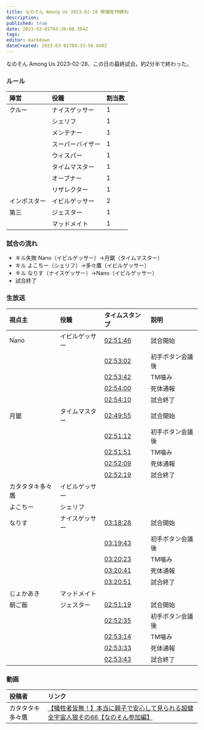 ```yaml
---
title: なのそん Among Us 2023-02-28 無犠牲TM勝利
description: 
published: true
date: 2023-03-01T04:39:08.364Z
tags: 
editor: markdown
dateCreated: 2023-03-01T04:33:56.840Z
---
```


なのそん Among Us 2023-02-28、この日の最終試合。約2分半で終わった。

### ルール

|陣営|役職|割当数|
|:--|:--|:--|
|クルー|ナイスゲッサー|1|
| |シェリフ|1|
| |メンテナー|1|
| |スーパーバイザー|1|
| |ウィスパー|1|
| |タイムマスター|1|
| |オープナー|1|
| |リザレクター|1|
|インポスター|イビルゲッサー|2|
|第三|ジェスター|1|
| |マッドメイト|1|

### 試合の流れ

- キル失敗 Nano（イビルゲッサー）→月鋸（タイムマスター）
- キル よこちー（シェリフ）→多々鷹（イビルゲッサー）
- キル なりす（ナイスゲッサー）→Nano（イビルゲッサー）
- 試合終了

### 生放送

|視点主|役職|タイムスタンプ|説明|
|:--|:--|:--|:--|
|Nano|イビルゲッサー|[02:51:46](https://www.youtube.com/live/s92jTlOsx5U?t=10306) |試合開始|
| | |[02:53:02](https://www.youtube.com/live/s92jTlOsx5U?t=10382)|初手ボタン会議後|
| | |[02:53:42](https://www.youtube.com/live/s92jTlOsx5U?t=10422)|TM噛み|
| | |[02:54:00](https://www.youtube.com/live/s92jTlOsx5U?t=10440)|死体通報|
| | |[02:54:10](https://www.youtube.com/live/s92jTlOsx5U?t=10450)|試合終了|
|月鋸|タイムマスター|[02:49:55](https://www.youtube.com/live/TjMCslIFbhk?t=10195)|試合開始|
| | |[02:51:12](https://www.youtube.com/live/TjMCslIFbhk?t=10272)|初手ボタン会議後|
| | |[02:51:51](https://www.youtube.com/live/TjMCslIFbhk?t=10311)|TM噛み|
| | |[02:52:09](https://www.youtube.com/live/TjMCslIFbhk?t=10329)|死体通報|
| | |[02:52:19](https://www.youtube.com/live/TjMCslIFbhk?t=10339)|試合終了|
|カタタタキ多々鷹|イビルゲッサー|||
|よこちー|シェリフ|||
|なりす|ナイスゲッサー|[03:18:28](https://www.youtube.com/live/a6QxvbQRa0U?t=11908)|試合開始|
| | |[03:19:43](https://www.youtube.com/live/a6QxvbQRa0U?t=11983)|初手ボタン会議後|
| | |[03:20:23](https://www.youtube.com/live/a6QxvbQRa0U?t=12023)|TM噛み|
| | |[03:20:41](https://www.youtube.com/live/a6QxvbQRa0U?t=12041)|死体通報|
| | |[03:20:51](https://www.youtube.com/live/a6QxvbQRa0U?t=12051)|試合終了|
|じょかあき|マッドメイト|||
|朝ご飯|ジェスター|[02:51:19](https://www.youtube.com/live/5ehl-IcF8r8?t=10279)|試合開始|
| | |[02:52:35](https://www.youtube.com/live/5ehl-IcF8r8?t=10355)|初手ボタン会議後|
| | |[02:53:14](https://www.youtube.com/live/5ehl-IcF8r8?t=10394)|TM噛み|
| | |[02:53:33](https://www.youtube.com/live/5ehl-IcF8r8?t=10413)|死体通報|
| | |[02:53:43](https://www.youtube.com/live/5ehl-IcF8r8?t=10423)|試合終了|


### 動画

|投稿者|リンク|
|:--|:--|
|カタタタキ多々鷹|[【犠牲者皆無！】本当に親子で安心して見られる超健全宇宙人狼その66【なのそん参加編】](https://www.nicovideo.jp/watch/sm41865299)|
